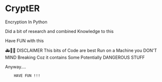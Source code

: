 # CryptER
Encryption In Python

Did a bit of research and combined Knowledge to this

Have FUN with this

🚑🦖🐉 DISCLAIMER
    This bits of Code are best Run on a Machine you DON'T MIND Breaking
    Coz it contains Some Potentially DANGEROUS STUFF
    
Anyway....

        HAVE FUN !!!
